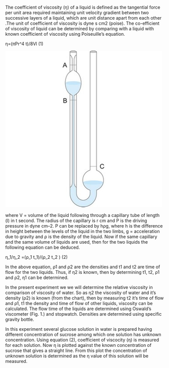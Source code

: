 The coefficient of viscosity (η) of a liquid is defined as the tangential force per unit area required maintaining unit velocity gradient between two successive layers of a liquid, which are unit distance apart from each other .The unit of coefficient of viscosity is dyne s cm2 (poise). The co-efficient of viscosity of liquid can be determined by comparing with a liquid with known coefficient of viscosity using Poiseuille’s equation.<br>

η=(πPr^4 t)/8Vl			                 	(1)<br>

<img src="images/img0.jpg"><br>

where V = volume of the liquid following through a capillary tube of length (l) in t second. The radius of the capillary is r cm and P is the driving pressure in dyne cm–2. P can be replaced by hρg, where h is the difference in height between the levels of the liquid in the two limbs, g = acceleration due to gravity and ρ is the density of the liquid. Now if the same capillary and the same volume of liquids are used, then for the two liquids the following equation can be deduced.<br>

η_1/η_2 =(ρ_1 t_1)/(ρ_2 t_2 )				(2)<br>

In the above equation, ρ1 and ρ2 are the densities and  t1 and t2 are time of flow for the two liquids. Thus, if η2 is known, then by determining t1, t2, ρ1 and ρ2, η1 can be determined.<br>

In the present experiment we we will determine the relative viscosity in comparison of viscosity of water. So as η2 the viscosity of water and it’s density (ρ2) is known (from the chart), then by measuring t2 it’s time of flow and ρ1, t1 the density and time of flow of other liquids, viscosity can be calculated. The flow time of the liquids are determined using Oswald’s viscometer (Fig. 1.) and stopwatch. Densities are determined using specific gravity bottle. <br>

In this experiment several glucose solution in water is prepared having different concentration of sucrose among which one solution has unknown concentration. Using equation (2), coefficient of viscocity (η) is measured for each solution. Now η is plotted against the known concentration of sucrose that gives a straight line. From this plot the concentration of unknown solution is determined as the η value of this solution will be measured.


